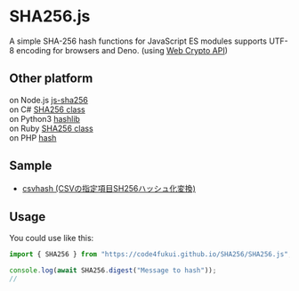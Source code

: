 # SHA256.js

A simple SHA-256 hash functions for JavaScript ES modules supports UTF-8 encoding for browsers and Deno. (using [Web Crypto API](https://developer.mozilla.org/ja/docs/Web/API/Web_Crypto_API))

## Other platform

on Node.js [js-sha256](https://www.npmjs.com/package/js-sha256)  
on C# [SHA256 class](https://docs.microsoft.com/ja-jp/dotnet/api/system.security.cryptography.sha256?view=net-6.0)  
on Python3 [hashlib](https://docs.python.org/ja/3/library/hashlib.html)  
on Ruby [SHA256 class](https://docs.ruby-lang.org/ja/latest/class/OpenSSL=3a=3aDigest=3a=3aSHA256.html)  
on PHP [hash](https://www.php.net/manual/ja/function.hash.php)  

## Sample

- [csvhash (CSVの指定項目SH256ハッシュ化変換)](https://code4fukui.github.io/csvhash/)

## Usage

You could use like this:
```js
import { SHA256 } from "https://code4fukui.github.io/SHA256/SHA256.js";

console.log(await SHA256.digest("Message to hash"));
// 
```

